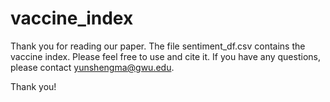 # vaccine_index

Thank you for reading our paper. The file sentiment_df.csv contains the vaccine index. Please feel free to use and cite it. If you have any questions, please contact yunshengma@gwu.edu.

Thank you!

